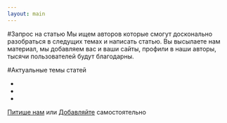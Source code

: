 ```yaml
---
layout: main
---
```


#Запрос на статью
Мы ищем авторов которые смогут досконально разобраться в следущих темах и написать статью.
Вы высылаете нам материал, мы добавляем вас и ваши сайты, профили в наши авторы, тысячи пользователей будут благодарны.

#Актуальные темы статей

*  
*  
*  

[Питише нам](/content/napisat-v-redaktsiyu.html) или [Добавляйте](/content/add-material.html) самостоятельно

